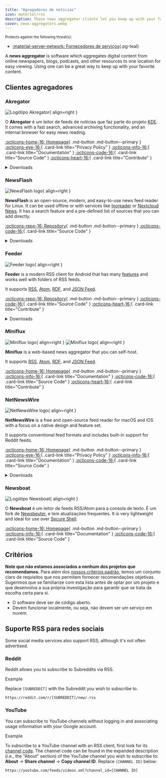 ```yaml
---
title: "Agregadores de notícias"
icon: material/rss
description: These news aggregator clients let you keep up with your favorite blogs and news sites using internet standards like RSS.
cover: news-aggregators.webp
---
```


<small>Protects against the following threat(s):</small>

- [:material-server-network: Fornecedores de serviços](basics/common-threats.md#privacy-from-service-providers ""){.pg-teal}

A **news aggregator** is software which aggregates digital content from online newspapers, blogs, podcasts, and other resources to one location for easy viewing. Using one can be a great way to keep up with your favorite content.

## Clientes agregadores

### Akregator

<div class="admonition recommendation" markdown>

![Logótipo Akregator](assets/img/news-aggregators/akregator.svg){ align=right }

O **Akregator** é um leitor de feeds de notícias que faz parte do projeto [KDE](https://kde.org). It comes with a fast search, advanced archiving functionality, and an internal browser for easy news reading.

[:octicons-home-16: Homepage](https://apps.kde.org/akregator){ .md-button .md-button--primary }
[:octicons-eye-16:](https://kde.org/privacypolicy-apps){ .card-link title="Privacy Policy" }
[:octicons-info-16:](https://docs.kde.org/?application=akregator){ .card-link title="Documentation" }
[:octicons-code-16:](https://invent.kde.org/pim/akregator){ .card-link title="Source Code" }
[:octicons-heart-16:](https://kde.org/community/donations){ .card-link title="Contribute" }

<details class="downloads" markdown>
<summary>Downloads</summary>

- [:simple-flathub: Flathub](https://flathub.org/apps/details/org.kde.akregator)

</details>

</div>

### NewsFlash

<div class="admonition recommendation" markdown>

![NewsFlash logo](assets/img/news-aggregators/newsflash.png){ align=right }

**NewsFlash** is an open-source, modern, and easy-to-use news feed reader for Linux. It can be used offline or with services like [Inoreader](https://inoreader.com) or [Nextcloud News](https://apps.nextcloud.com/apps/news). It has a search feature and a pre-defined list of sources that you can add directly.

[:octicons-repo-16: Repository](https://gitlab.com/news-flash/news_flash_gtk#newsflash){ .md-button .md-button--primary }
[:octicons-code-16:](https://gitlab.com/news-flash/news_flash_gtk){ .card-link title="Source Code" }

<details class="downloads" markdown>
<summary>Downloads</summary>

- [:simple-flathub: Flathub](https://flathub.org/apps/io.gitlab.news_flash.NewsFlash)

</details>

</div>

### Feeder

<div class="admonition recommendation" markdown>

![Feeder logo](assets/img/news-aggregators/feeder.png){ align=right }

**Feeder** is a modern RSS client for Android that has many [features](https://github.com/spacecowboy/Feeder#features) and works well with folders of RSS feeds.

It supports [RSS](https://en.wikipedia.org/wiki/RSS), [Atom](https://en.wikipedia.org/wiki/Atom_(Web_standard)), [RDF](https://en.wikipedia.org/wiki/RDF%2FXML), and [JSON Feed](https://en.wikipedia.org/wiki/JSON_Feed).

[:octicons-repo-16: Repository](https://github.com/spacecowboy/Feeder#readme){ .md-button .md-button--primary }
[:octicons-code-16:](https://github.com/spacecowboy/Feeder){ .card-link title="Source Code" }
[:octicons-heart-16:](https://ko-fi.com/spacecowboy){ .card-link title="Contribute" }

<details class="downloads" markdown>
<summary>Downloads</summary>

- [:simple-googleplay: Google Play](https://play.google.com/store/apps/details?id=com.nononsenseapps.feeder.play)
- [:simple-github: GitHub](https://github.com/spacecowboy/Feeder/releases)

</details>

</div>

### Miniflux

<div class="admonition recommendation" markdown>

![Miniflux logo](assets/img/news-aggregators/miniflux.svg#only-light){ align=right }
![Miniflux logo](assets/img/news-aggregators/miniflux-dark.svg#only-dark){ align=right }

**Miniflux** is a web-based news aggregator that you can self-host.

It supports [RSS](https://en.wikipedia.org/wiki/RSS), [Atom](https://en.wikipedia.org/wiki/Atom_(Web_standard)), [RDF](https://en.wikipedia.org/wiki/RDF%2FXML), and [JSON Feed](https://en.wikipedia.org/wiki/JSON_Feed).

[:octicons-home-16: Homepage](https://miniflux.app){ .md-button .md-button--primary }
[:octicons-info-16:](https://miniflux.app/docs/index#user-guide){ .card-link title="Documentation" }
[:octicons-code-16:](https://github.com/miniflux/v2){ .card-link title="Source Code" }
[:octicons-heart-16:](https://miniflux.app/#donations){ .card-link title="Contribute" }

</div>

### NetNewsWire

<div class="admonition recommendation" markdown>

![NetNewsWire logo](assets/img/news-aggregators/netnewswire.png){ align=right }

**NetNewsWire** is a free and open-source feed reader for macOS and iOS with a focus on a native design and feature set.

It supports conventional feed formats and includes built-in support for Reddit feeds.

[:octicons-home-16: Homepage](https://netnewswire.com){ .md-button .md-button--primary }
[:octicons-eye-16:](https://netnewswire.com/privacypolicy){ .card-link title="Privacy Policy" }
[:octicons-info-16:](https://netnewswire.com/help){ .card-link title="Documentation" }
[:octicons-code-16:](https://github.com/Ranchero-Software/NetNewsWire){ .card-link title="Source Code" }

<details class="downloads" markdown>
<summary>Downloads</summary>

- [:simple-appstore: App Store](https://apps.apple.com/app/id1480640210)
- [:simple-apple: macOS](https://netnewswire.com)

</details>

</div>

### Newsboat

<div class="admonition recommendation" markdown>

![Logótipo Newsboat](assets/img/news-aggregators/newsboat.svg){ align=right }

O **Newsboat** é um leitor de feeds RSS/Atom para a consola de texto. É um fork de [Newsbeuter](https://en.wikipedia.org/wiki/Newsbeuter), e tem atualizações frequentes. It is very lightweight and ideal for use over [Secure Shell](https://en.wikipedia.org/wiki/Secure_Shell).

[:octicons-home-16: Homepage](https://newsboat.org){ .md-button .md-button--primary }
[:octicons-info-16:](https://newsboat.org/releases/2.38/docs/newsboat.html){ .card-link title="Documentation" }
[:octicons-code-16:](https://github.com/newsboat/newsboat){ .card-link title="Source Code" }

</div>

## Critérios

**Note que não estamos associados a nenhum dos projetos que recomendamos.** Para além dos [nossos critérios padrão](about/criteria.md), temos um conjunto claro de requisitos que nos permitem fornecer recomendações objetivas. Sugerimos que se familiarize com esta lista antes de optar por um projeto e que desenvolva a sua própria investigação para garantir que se trata da escolha certa para si.

- O software deve ser de código aberto.
- Devem funcionar localmente, ou seja, não devem ser um serviço em nuvem.

## Suporte RSS para redes sociais

Some social media services also support RSS, although it's not often advertised.

### Reddit

Reddit allows you to subscribe to Subreddits via RSS.

<div class="admonition example" markdown>
<p class="admonition-title">Example</p>

Replace `[SUBREDDIT]` with the Subreddit you wish to subscribe to.

```text
https://reddit.com/r/[SUBREDDIT]/new/.rss
```

</div>

### YouTube

You can subscribe to YouTube channels without logging in and associating usage information with your Google account.

<div class="admonition example" markdown>
<p class="admonition-title">Example</p>

To subscribe to a YouTube channel with an RSS client, first look for its [channel code](https://support.google.com/youtube/answer/6180214). The channel code can be found in the expanded description (i.e., the "About" section) of the YouTube channel you wish to subscribe to: **About** → **Share channel** → **Copy channel ID**. Replace `[CHANNEL ID]` below:

```text
https://youtube.com/feeds/videos.xml?channel_id=[CHANNEL ID]
```

</div>
